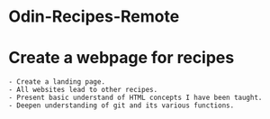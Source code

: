 # Odin-Recipes-Remote

#  Create a webpage for recipes
    - Create a landing page.
    - All websites lead to other recipes.
    - Present basic understand of HTML concepts I have been taught.
    - Deepen understanding of git and its various functions.